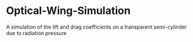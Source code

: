 # Optical-Wing-Simulation
A simulation of the lift and drag coefficients on a transparent semi-cylinder due to radiation pressure

